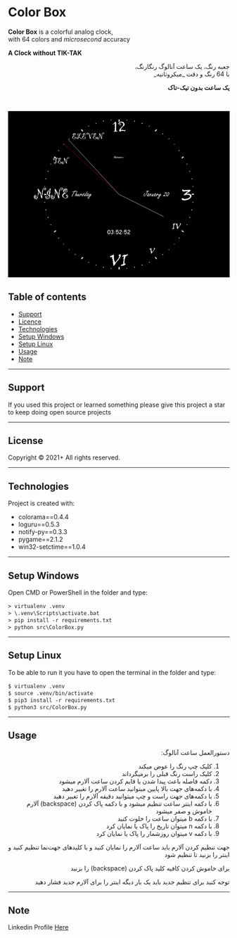 # Color Box
**Color Box** is a colorful analog clock,<br/>
with 64 colors and _microsecond_ accuracy <br/>

__A Clock without TIK-TAK__

<div dir="rtl">
جعبه رنگ، یک ساعت آنالوگ رنگارنگ،<br/>
با 64 رنگ و دقت
_میکروثانیه_

<br/>

__یک ساعت بدون تیک-تاک__
</div>

<br/>

![Screenshot](Screenshot.gif)

## Table of contents
* [Support](#support)
* [Licence](#Licence)
* [Technologies](#technologies)
* [Setup Windows](#setup-windows)
* [Setup Linux](#setup-linux)
* [Usage](#usage)
* [Note](#note)

___
## Support
If you used this project or learned something please give this project a star to keep doing open source projects

___
## License
Copyright &copy; 2021+ All rights reserved.

___
## Technologies
Project is created with:
* colorama==0.4.4
* loguru==0.5.3
* notify-py==0.3.3
* pygame==2.1.2
* win32-setctime==1.0.4

___
## Setup Windows
Open CMD or PowerShell in the folder and type:
```
> virtualenv .venv
> \.venv\Scripts\activate.bat
> pip install -r requirements.txt
> python src\ColorBox.py
```
___
## Setup Linux
To be able to run it you have to open the terminal in the folder and type:
```
$ virtualenv .venv
$ source .venv/bin/activate
$ pip3 install -r requirements.txt
$ python3 src/ColorBox.py
```
___
## Usage
<div dir="rtl">
دستورالعمل ساعت آنالوگ:

1. کلیک چپ رنگ را عوض میکند
2. کلیک راست رنگ قبلی را برمیگرداند
3. دکمه فاصله باعث پیدا شدن یا قایم کردن ساعت آلارم میشود
4. با دکمه‌های جهت بالا پایین میتوانید ساعت آلارم را تغییر دهید
5. با دکمه‌های جهت راست و چپ میتوانید دقیقه آلارم را تغییر دهید
6. با دکمه اینتر ساعت تنظیم میشود و با دکمه پاک کردن (backspace) آلارم خاموش و صفر میشود
7. با دکمه b میتوان ساعت را خلوت کنید
8. با دکمه n میتوان تاریخ را پاک یا نمایان کرد
9. با دکمه v میتوان روزشمار را پاک یا نمایان کرد

جهت تنظیم کردن آلارم باید ساعت آلارم را نمایان کنید و با کلیدهای جهت‌نما تنظیم کنید و اینتر را بزنید تا تنظیم شود

برای خاموش کردن کافیه کلید پاک کردن (backspace) را بزنید

توجه کنید برای تنظیم جدید باید یک بار دیگه اینتر را برای آلارم جدید فشار دهید
</div>

____
## Note
Linkedin Profile [Here](https://www.linkedin.com/in/iamrezamousavi)